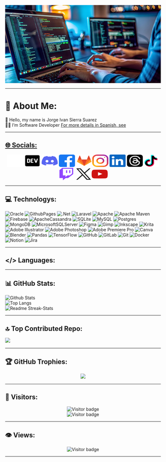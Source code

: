 <div align="center">
<img src="assets/images/techs/jpg/banner/developer.jpg" alt="Banner"/>
</div>

<hr>

# 💫 About Me:
<div align="left">
👋 Hello, my name is Jorge Ivan Sierra Suarez <br>👨‍💻 I’m Software Developer
<a href="README.ES.md" target="_blank">For more details in Spanish, see 
</div>

<hr>

## 🌐 Socials:
<!--[![Behance](https://img.shields.io/badge/Behance-1769ff?logo=behance&logoColor=white)](https://behance.net/jissbossg)
[![Discord](https://img.shields.io/badge/Discord-%237289DA.svg?logo=discord&logoColor=white)](https://discord.gg/jissbossg)
[![Facebook](https://img.shields.io/badge/Facebook-%231877F2.svg?logo=Facebook&logoColor=white)](https://facebook.com/jissbossg)
[![Instagram](https://img.shields.io/badge/Instagram-%23E4405F.svg?logo=Instagram&logoColor=white)](https://instagram.com/jissbossg)
[![LinkedIn](https://img.shields.io/badge/LinkedIn-%230077B5.svg?logo=linkedin&logoColor=white)](https://linkedin.com/in/jissbossg)
[![Medium](https://img.shields.io/badge/Medium-12100E?logo=medium&logoColor=white)](https://medium.com/@jissbossg)
[![Pinterest](https://img.shields.io/badge/Pinterest-%23E60023.svg?logo=Pinterest&logoColor=white)](https://pinterest.com/jissbossg) [![Quora](https://img.shields.io/badge/Quora-%23B92B27.svg?logo=Quora&logoColor=white)](https://quora.com/profile/jissbossg)
[![Reddit](https://img.shields.io/badge/Reddit-%23FF4500.svg?logo=Reddit&logoColor=white)](https://reddit.com/user/jissbossg)
[![Stack Overflow](https://img.shields.io/badge/-Stackoverflow-FE7A16?logo=stack-overflow&logoColor=white)](https://stackoverflow.com/users/jissbossg)
[![TikTok](https://img.shields.io/badge/TikTok-%23000000.svg?logo=TikTok&logoColor=white)](https://tiktok.com/@jissbossg)
[![Twitch](https://img.shields.io/badge/Twitch-%239146FF.svg?logo=Twitch&logoColor=white)](https://twitch.tv/jissbossg)
[![X](https://img.shields.io/badge/X-black.svg?logo=X&logoColor=white)](https://x.com/jissbossg)
[![YouTube](https://img.shields.io/badge/YouTube-%23FF0000.svg?logo=YouTube&logoColor=white)](https://youtube.com/@jissbossg)
[![Codepen](https://img.shields.io/badge/Codepen-000000?style=for-the-badge&logo=codepen&logoColor=white)](https://codepen.io/jissbossg)
[![Mastodon](https://img.shields.io/badge/-MASTODON-%232B90D9?style=for-the-badge&logo=mastodon&logoColor=white)](https://mastodon.social/@jissbossg)

<hr>-->

<div align="center">
  <a href="https://app.aluracursos.com/user/jissbossh
" target="_blank"><img src="assets/icons/social/svg/alura/default.svg" width="52" height="40" alt="Alura logo"/></a>
  <a href="https://dev.to/jissbossh" target="_blank"><img src="assets/icons/social/svg/devto/default.svg" width="52" height="40" alt="Dev.To logo"/></a>
  <a href="https://discord.gg/JGSBF8UMup
" target="_blank"><img src="assets/icons/social/svg/discord/default.svg" width="52" height="40" alt="Discord logo"/></a>
  <a href="https://www.facebook.com/jissbossh" target="_blank"><img src="assets/icons/social/svg/facebook/default.svg" width="52" height="40" alt="Facebook logo"/></a>
  <a href="https://gitlab.com/jissbossh" target="_blank"><img src="assets/icons/social/svg/gitlab/default.svg" width="52" height="40" alt="GitLab logo"/></a><a href="https://www.instagram.com/jissbossh"><img src="assets/icons/social/svg/instagram/default.svg" width="52" height="40" alt="Instagram logo"/></a>
  <a href="https://www.linkedin.com/in/jissbossh"><img src="assets/icons/social/svg/linkedin/default.svg" width="52" height="40" alt="Linkedin logo"/></a>
  <a href="https://www.threads.net/@jissbossh"><img src="assets/icons/social/svg/threads/default.svg" width="52" height="40" alt="Threads logo"/></a><a href="https://www.tiktok.com/@jissbossh"><img src="assets/icons/social/svg/tiktok/default.svg" width="52" height="40" alt="Tiktok logo"/></a>
  <a href="https://www.twitch.tv/jissbossh"><img src="assets/icons/social/svg/twitch/default.svg" width="52" height="40" alt="Twitch logo"/></a>
  <a href="https://x.com/jissbossh"><img src="assets/icons/social/svg/x/default.svg" width="52" height="40" alt="X logo"/></a><a href="https://www.youtube.com/@jissbossh"><img src="assets/icons/social/svg/youtube/default.svg" width="52" height="40" alt="Youtube logo"/></a>
</div>

<hr>

## 💻 Technologys:
<!--![C#](https://img.shields.io/badge/c%23-%23239120.svg?style=for-the-badge&logo=csharp&logoColor=white)
![Java](https://img.shields.io/badge/java-%23ED8B00.svg?style=for-the-badge&logo=openjdk&logoColor=white)
![HTML5](https://img.shields.io/badge/html5-%23E34F26.svg?style=for-the-badge&logo=html5&logoColor=white)
![PHP](https://img.shields.io/badge/php-%23777BB4.svg?style=for-the-badge&logo=php&logoColor=white)
![Python](https://img.shields.io/badge/python-3670A0?style=for-the-badge&logo=python&logoColor=ffdd54)
![JavaScript](https://img.shields.io/badge/javascript-%23323330.svg?style=for-the-badge&logo=javascript&logoColor=%23F7DF1E)
![CSS3](https://img.shields.io/badge/css3-%231572B6.svg?style=for-the-badge&logo=css3&logoColor=white)-->
![Oracle](https://img.shields.io/badge/Oracle-F80000?style=for-the-badge&logo=oracle&logoColor=white)
![GithubPages](https://img.shields.io/badge/github%20pages-121013?style=for-the-badge&logo=github&logoColor=white)
![.Net](https://img.shields.io/badge/.NET-5C2D91?style=for-the-badge&logo=.net&logoColor=white)
![Laravel](https://img.shields.io/badge/laravel-%23FF2D20.svg?style=for-the-badge&logo=laravel&logoColor=white)
![Apache](https://img.shields.io/badge/apache-%23D42029.svg?style=for-the-badge&logo=apache&logoColor=white)
![Apache Maven](https://img.shields.io/badge/Apache%20Maven-C71A36?style=for-the-badge&logo=Apache%20Maven&logoColor=white)
![Firebase](https://img.shields.io/badge/firebase-a08021?style=for-the-badge&logo=firebase&logoColor=ffcd34)
![ApacheCassandra](https://img.shields.io/badge/cassandra-%231287B1.svg?style=for-the-badge&logo=apache-cassandra&logoColor=white)
![SQLite](https://img.shields.io/badge/sqlite-%2307405e.svg?style=for-the-badge&logo=sqlite&logoColor=white)
![MySQL](https://img.shields.io/badge/mysql-4479A1.svg?style=for-the-badge&logo=mysql&logoColor=white)
![Postgres](https://img.shields.io/badge/postgres-%23316192.svg?style=for-the-badge&logo=postgresql&logoColor=white)
![MongoDB](https://img.shields.io/badge/MongoDB-%234ea94b.svg?style=for-the-badge&logo=mongodb&logoColor=white)
![MicrosoftSQLServer](https://img.shields.io/badge/Microsoft%20SQL%20Server-CC2927?style=for-the-badge&logo=microsoft%20sql%20server&logoColor=white) ![Figma](https://img.shields.io/badge/figma-%23F24E1E.svg?style=for-the-badge&logo=figma&logoColor=white)
![Gimp](https://img.shields.io/badge/Gimp-657D8B?style=for-the-badge&logo=gimp&logoColor=FFFFFF)
![Inkscape](https://img.shields.io/badge/Inkscape-e0e0e0?style=for-the-badge&logo=inkscape&logoColor=080A13)
![Krita](https://img.shields.io/badge/Krita-203759?style=for-the-badge&logo=krita&logoColor=EEF37B)
![Adobe Illustrator](https://img.shields.io/badge/adobe%20illustrator-%23FF9A00.svg?style=for-the-badge&logo=adobe%20illustrator&logoColor=white)
![Adobe Photoshop](https://img.shields.io/badge/adobe%20photoshop-%2331A8FF.svg?style=for-the-badge&logo=adobe%20photoshop&logoColor=white)
![Adobe Premiere Pro](https://img.shields.io/badge/Adobe%20Premiere%20Pro-9999FF.svg?style=for-the-badge&logo=Adobe%20Premiere%20Pro&logoColor=white)
![Canva](https://img.shields.io/badge/Canva-%2300C4CC.svg?style=for-the-badge&logo=Canva&logoColor=white)
![Blender](https://img.shields.io/badge/blender-%23F5792A.svg?style=for-the-badge&logo=blender&logoColor=white)
![Pandas](https://img.shields.io/badge/pandas-%23150458.svg?style=for-the-badge&logo=pandas&logoColor=white)
![TensorFlow](https://img.shields.io/badge/TensorFlow-%23FF6F00.svg?style=for-the-badge&logo=TensorFlow&logoColor=white)
![GitHub](https://img.shields.io/badge/github-%23121011.svg?style=for-the-badge&logo=github&logoColor=white)
![GitLab](https://img.shields.io/badge/gitlab-%23181717.svg?style=for-the-badge&logo=gitlab&logoColor=white)
![Git](https://img.shields.io/badge/git-%23F05033.svg?style=for-the-badge&logo=git&logoColor=white)
![Docker](https://img.shields.io/badge/docker-%230db7ed.svg?style=for-the-badge&logo=docker&logoColor=white)
![Notion](https://img.shields.io/badge/Notion-%23000000.svg?style=for-the-badge&logo=notion&logoColor=white)
![Jira](https://img.shields.io/badge/jira-%230A0FFF.svg?style=for-the-badge&logo=jira&logoColor=white)

<hr>

## </> Languages:
<div align="left"></div>

<hr>

## 📊 GitHub Stats:
<div align="left"> 
  <div align="left">
    <img width="500" height="200" src="https://github-readme-stats.vercel.app/api?username=jissbossg&theme=radical&hide_border=false&include_all_commits=true&count_private=true&card_width=500" alt="Github Stats"/>
    </div>
    <div width="500" height="200" align="left">
      <img src="https://github-readme-stats.vercel.app/api/top-langs/?username=jissbossg&theme=radical&hide_border=false&include_all_commits=true&count_private=true&card_width=500"alt="Top Langs"/>
      </div>
      <div width="500" height="300" align="left">
        <img src="https://github-readme-streak-stats.herokuapp.com/?user=jissbossg&theme=radical&hide_border=false&card_width=500&card_height=200" alt="Readme Streak-Stats"/>
      </div>    
</div>

<hr>

## 🔝 Top Contributed Repo:
<div align="left"><img src="https://github-contributor-stats.vercel.app/api?username=jissbossg&limit=5&theme=radical&combine_all_yearly_contributions=true"/>
</div>

<hr>

## 🏆 GitHub Trophies:
<div align="center">
  <img src="https://github-profile-trophy.vercel.app/?username=jissbossg&theme=radical&no-frame=false&no-bg=false&margin-w=4"/>
</div>

<hr>

## 🧿 Visitors:
<div align="center">
  <img src="https://visitor-badge.laobi.icu/badge?page_id=jissbossg.jissbossg&theme=radical&format=true" alt="Visitor badge"/>
  </div>
<div align="center">
  <img src="https://komarev.com/ghpvc/?username=jissbossg&theme=radical&format=true" alt="Visitor badge"/>
  </div>
</div>

<hr>

## 👁 Views:
<div align="center"><img src="https://profile-counter.glitch.me/jissbossg/count.svg?&theme=radical&format=true" height="40" width="200" alt="Visitor badge"/><hr></div> 

<!--
Here are some ideas to get you started:

- 🔭 I’m currently working on ...
- 🌱 I’m currently learning ...
- 👯 I’m looking to collaborate on ...
- 🤔 I’m looking for help with ...
- 💬 Ask me about ...
- 📫 How to reach me: ...
- 😄 Pronouns: ...
- ⚡ Fun fact: ...
-->